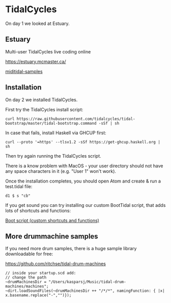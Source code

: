 # TidalCycles

On day 1 we looked at Estuary.

## Estuary

Multi-user TidalCycles live coding online

https://estuary.mcmaster.ca/

[miditidal-samples](miditidal-samples)

## Installation

On day 2 we installed TidalCycles.

First try the TidalCycles install script:

`curl https://raw.githubusercontent.com/tidalcycles/tidal-bootstrap/master/tidal-bootstrap.command -sSf | sh`

In case that fails, install Haskell via GHCUP first:

`curl --proto '=https' --tlsv1.2 -sSf https://get-ghcup.haskell.org | sh`

Then try again running the TidalCycles script.

There is a know problem with MacOS - your user directory should not have any space characters in it (e.g. "User 1" won't work).

Once the installation completes, you should open Atom and create & run a test.tidal file:

`d1 $ s "cb"`

If you get sound you can try installing our custom BootTidal script, that adds lots of shortcuts and functions:

[Boot script (custom shortcuts and functions)](BootTidal)

## More drummachine samples

If you need more drum samples, there is a huge sample library downloadable for free:

https://github.com/ritchse/tidal-drum-machines

```supercollider
// inside your startup.scd add:
// change the path
~drumMachinesDir = "/Users/kasparsj/Music/tidal-drum-machines/machines";
~dirt.loadSoundFiles(~drumMachinesDir ++ "/*/*", namingFunction: { |x| x.basename.replace("-","")});
```
